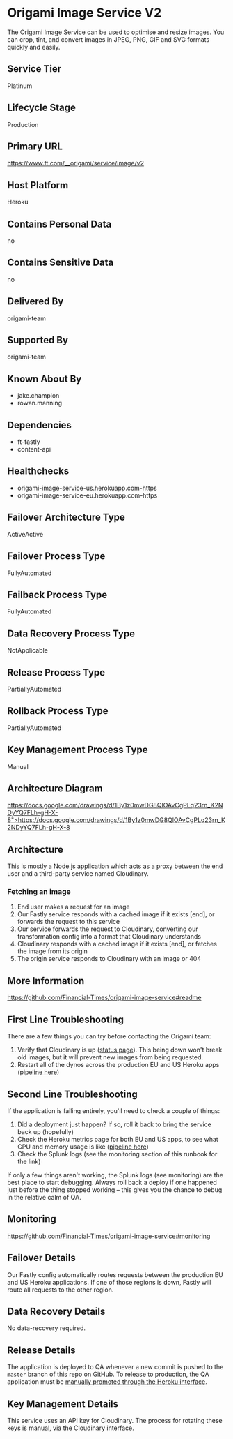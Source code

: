 # Origami Image Service V2

The Origami Image Service can be used to optimise and resize images. You can crop, tint, and convert images in JPEG, PNG, GIF and SVG formats quickly and easily.

## Service Tier

Platinum

## Lifecycle Stage

Production

## Primary URL

https://www.ft.com/__origami/service/image/v2

## Host Platform

Heroku

## Contains Personal Data

no

## Contains Sensitive Data

no

## Delivered By

origami-team

## Supported By

origami-team

## Known About By

* jake.champion
* rowan.manning

## Dependencies

* ft-fastly
* content-api

## Healthchecks

* origami-image-service-us.herokuapp.com-https
* origami-image-service-eu.herokuapp.com-https

## Failover Architecture Type

ActiveActive

## Failover Process Type

FullyAutomated

## Failback Process Type

FullyAutomated

## Data Recovery Process Type

NotApplicable

## Release Process Type

PartiallyAutomated

## Rollback Process Type

PartiallyAutomated

## Key Management Process Type

Manual

## Architecture Diagram

https://docs.google.com/drawings/d/1By1z0mwDG8QlOAvCgPLq23rn_K2NDyYQ7FLh-gH-X-8">https://docs.google.com/drawings/d/1By1z0mwDG8QlOAvCgPLq23rn_K2NDyYQ7FLh-gH-X-8

## Architecture

This is mostly a Node.js application which acts as a proxy between the end user and a third-party service named Cloudinary.

### Fetching an image

1. End user makes a request for an image
2. Our Fastly service responds with a cached image if it exists [end], or forwards the request to this service
3. Our service forwards the request to Cloudinary, converting our transformation config into a format that Cloudinary understands
4. Cloudinary responds with a cached image if it exists [end], or fetches the image from its origin
5. The origin service responds to Cloudinary with an image or 404


## More Information

https://github.com/Financial-Times/origami-image-service#readme

## First Line Troubleshooting

There are a few things you can try before contacting the Origami team:

1. Verify that Cloudinary is up ([status page](https://status.cloudinary.com/)). This being down won't break old images, but it will prevent new images from being requested.
2. Restart all of the dynos across the production EU and US Heroku apps ([pipeline here](https://dashboard.heroku.com/pipelines/748923ac-b3c0-4289-a0ac-c26b5a7dbe3a))

## Second Line Troubleshooting

If the application is failing entirely, you'll need to check a couple of things:

1. Did a deployment just happen? If so, roll it back to bring the service back up (hopefully)
2. Check the Heroku metrics page for both EU and US apps, to see what CPU and memory usage is like ([pipeline here](https://dashboard.heroku.com/pipelines/be91fac7-5b0e-40f5-abd1-b81b72ad1b97))
2. Check the Splunk logs (see the monitoring section of this runbook for the link)

If only a few things aren't working, the Splunk logs (see monitoring) are the best place to start debugging. Always roll back a deploy if one happened just before the thing stopped working – this gives you the chance to debug in the relative calm of QA.

## Monitoring

https://github.com/Financial-Times/origami-image-service#monitoring

## Failover Details

Our Fastly config automatically routes requests between the production EU and US Heroku applications. If one of those regions is down, Fastly will route all requests to the other region.

## Data Recovery Details

No data-recovery required.

## Release Details

The application is deployed to QA whenever a new commit is pushed to the `master` branch of this repo on GitHub. To release to production, the QA application must be [manually promoted through the Heroku interface](https://dashboard.heroku.com/pipelines/748923ac-b3c0-4289-a0ac-c26b5a7dbe3a).

## Key Management Details

This service uses an API key for Cloudinary. The process for rotating these keys is manual, via the Cloudinary interface.
